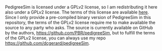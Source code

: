 PedigreeSim is licensed under a GPLv2 license, so I am redistributing
it here also under a GPLv2 license. The terms of this license are
available [here](./gpl-2.0.md). Since I only provide a pre-compiled
binary version of PedigreeSim in this repository, the terms of the
GPLv2 license require me to make available the source to any party who
asks. The source is currently available on GitHub by the authors,
<https://github.com/PBR/pedigreeSim>, but to fulfill the terms of the
GPLv2 license, you can always use my repo
<https://github.com/dcgerard/pedigreeSim>.
